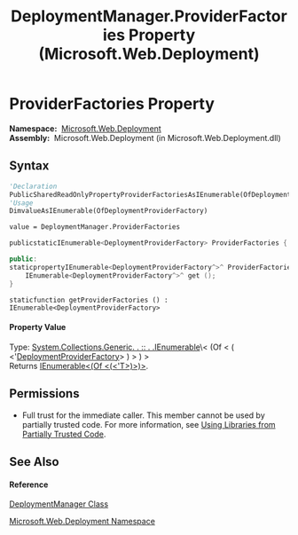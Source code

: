 ﻿---
title: DeploymentManager.ProviderFactories Property  (Microsoft.Web.Deployment)
TOCTitle: ProviderFactories Property
ms:assetid: P:Microsoft.Web.Deployment.DeploymentManager.ProviderFactories
ms:mtpsurl: https://msdn.microsoft.com/en-us/library/microsoft.web.deployment.deploymentmanager.providerfactories(v=VS.90)
ms:contentKeyID: 20208649
ms.date: 05/02/2012
mtps_version: v=VS.90
f1_keywords:
- Microsoft.Web.Deployment.DeploymentManager.ProviderFactories
- Microsoft.Web.Deployment.DeploymentManager.get_ProviderFactories
dev_langs:
- CSharp
- JScript
- VB
- c++
api_location:
- Microsoft.Web.Deployment.dll
api_name:
- Microsoft.Web.Deployment.DeploymentManager.get_ProviderFactories
- Microsoft.Web.Deployment.DeploymentManager.ProviderFactories
api_type:
- Managed
topic_type:
- apiref
- kbSyntax
product_family_name: VS
ROBOTS: INDEX,FOLLOW
---

# ProviderFactories Property

**Namespace:**  [Microsoft.Web.Deployment](microsoft-web-deployment-namespace.md)  
**Assembly:**  Microsoft.Web.Deployment (in Microsoft.Web.Deployment.dll)

## Syntax

``` vb
'Declaration
PublicSharedReadOnlyPropertyProviderFactoriesAsIEnumerable(OfDeploymentProviderFactory)
'Usage
DimvalueAsIEnumerable(OfDeploymentProviderFactory)

value = DeploymentManager.ProviderFactories
```

``` csharp
publicstaticIEnumerable<DeploymentProviderFactory> ProviderFactories { get; }
```

``` c++
public:
staticpropertyIEnumerable<DeploymentProviderFactory^>^ ProviderFactories {
    IEnumerable<DeploymentProviderFactory^>^ get ();
}
```

``` jscript
staticfunction getProviderFactories () : IEnumerable<DeploymentProviderFactory>
```

#### Property Value

Type: [System.Collections.Generic. . :: . .IEnumerable](https://msdn.microsoft.com/en-us/library/9eekhta0\(v=vs.90\))\< (Of \< ( \<'[DeploymentProviderFactory](deploymentproviderfactory-class-microsoft-web-deployment.md)\> ) \> ) \>  
Returns [IEnumerable\<(Of \<(\<'T\>)\>)\>](https://msdn.microsoft.com/en-us/library/9eekhta0\(v=vs.90\)).  

## Permissions

  - Full trust for the immediate caller. This member cannot be used by partially trusted code. For more information, see [Using Libraries from Partially Trusted Code](https://msdn.microsoft.com/en-us/library/8skskf63\(v=vs.90\)).

## See Also

#### Reference

[DeploymentManager Class](deploymentmanager-class-microsoft-web-deployment.md)

[Microsoft.Web.Deployment Namespace](microsoft-web-deployment-namespace.md)

